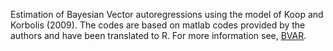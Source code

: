 Estimation of Bayesian Vector autoregressions using the model of Koop and Korbolis (2009). The codes are based on matlab codes provided by the authors and have been translated to R. For more information see, [BVAR](https://sites.google.com/site/dimitriskorobilis/matlab).
